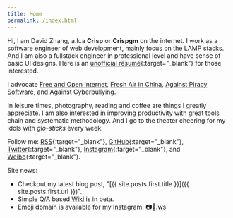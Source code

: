 ```yaml
---
title: Home
permalink: /index.html
---
```

Hi, I am David Zhang, a.k.a __Crisp__ or __Crispgm__ on the internet. I work as a software engineer of web development, mainly focus on the LAMP stacks. And I am also a fullstack engineer in professional level and have sense of basic UI designs. Here is an [unofficial résumé](https://crispgm.com/resume/){:target="_blank"} for those interested.

I advocate [Free and Open Internet](https://www.google.com/intl/en/takeaction/),
[Fresh Air in China](/page/environment-pollution-in-a-photographer-view.html),
[Against Piracy Software](/page/piracy-software-or-app.html),
and Against Cyberbullying.

In leisure times, photography, reading and coffee are things I greatly appreciate. I am also interested in improving productivity with great tools chain and systematic methodology. And I go to the theater cheering for my idols with _glo-sticks_ every week.

Follow me: [RSS](feed.xml){:target="_blank"},
[GitHub](https://github.com/crispgm){:target="_blank"},
[Twitter](https://twitter.com/crispgm){:target="_blank"},
[Instagram](https://instagram.com/crispgm){:target="_blank"},
and [Weibo](http://weibo.com/crispgm){:target="_blank"}.

Site news:

* Checkout my latest blog post, "[{{ site.posts.first.title }}]({{ site.posts.first.url }})".
* Simple Q/A based [Wiki](/wiki/) is in beta.
* Emoji domain is available for my Instagram: [📷🌌.ws](http://📷🌌.ws )
